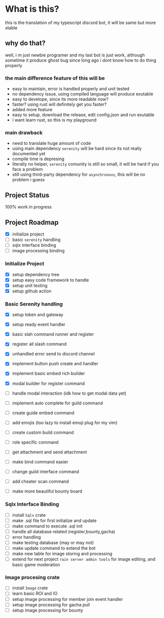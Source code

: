 # What is this?
this is the translation of my typescript discord bot, it will be same but more stable

## why do that?
well, i m just newbie programer and my last bot is just work, although sometime it produce ghost bug since long ago i dont know how to do thing properly

### the main difference feature of this will be
- easy to maintain, error is handled properly and unit tested
- no dependency issue, using compiled language will produce exutable
- easy to develope, since its more readable now?
- faster? using rust will definitely get you faster?
- added more feature
- easy to setup, download the release, edit config.json and run exutable
- i want learn rust, so this is my playground

### main drawback
- need to translate huge amount of code
- using main dependency `serenity` will be hard since its not really documented yet
- compile time is depresing
- literally no helper, `serenity` comunity is still so small, it will be hard if you face a problem
- still using third-party dependency for `asynchronous`, this will be no problem i guess


## Project Status
100% work in progress

## Project Roadmap
* [x] initialize project
* [ ] basic `serenity` handling
* [ ] sqlx interface binding
* [ ] image processing binding

### Initialize Project
* [x] setup dependency tree
* [x] setup easy code framework to handle
* [x] setup unit testing
* [x] setup github action

### Basic Serenity handling
* [x] setup token and gateway
* [x] setup ready event handler
* [x] basic slah command runner and register
* [x] register all slash command
* [x] unhandled error send to discord channel
* [x] implement button push create and handler
* [x] implement basic embed rich builder
* [x] modal builder for register command
* [ ] handle modal interaction (idk how to get modal data yet)
* [ ] implement auto complete for guild command
* [ ] create guide embed command
* [ ] add emojis (too lazy to install emoji plug for my vim)
* [ ] create custom build command
* [ ] role specific command
* [ ] get attachment and send attachment
* [ ] make bind command easier
* [ ] change guild interface command
* [ ] add cheater scan command
* [ ] make more beautiful bounty board


### Sqlx Interface Binding
* [ ] install `Sqlx` crate
* [ ] make .sql file for first initialize and update
* [ ] make command to execute .sql init
* [ ] handle all database related (register,bounty,gacha)
* [ ] error handling
* [ ] make testing database (may or may not)
* [ ] make update command to extend the bot
* [ ] make new table for image storing and processing
* [ ] extend for next project `rain server admin tools` for image editing, and basic game moderation

### Image procesing crate
* [ ] install `Image` crate
* [ ] learn basic ROI and IO
* [ ] setup image processing for member join event handler
* [ ] setup image processing for gacha pull
* [ ] setup image processing for bounty

